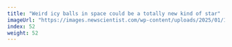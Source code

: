 ```yaml
---
title: "Weird icy balls in space could be a totally new kind of star"
imageUrl: "https://images.newscientist.com/wp-content/uploads/2025/01/17171649/SEI_236310831.jpg?width=788"
index: 52
weight: 52
---
```

